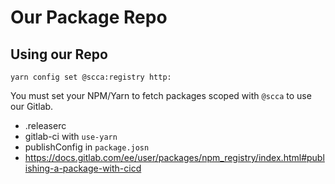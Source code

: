# Our Package Repo

## Using our Repo

```shell
yarn config set @scca:registry http:
```

You must set your NPM/Yarn to fetch packages scoped with `@scca` to use our Gitlab.

- .releaserc
- gitlab-ci with `use-yarn`
- publishConfig in `package.josn`
- https://docs.gitlab.com/ee/user/packages/npm_registry/index.html#publishing-a-package-with-cicd
